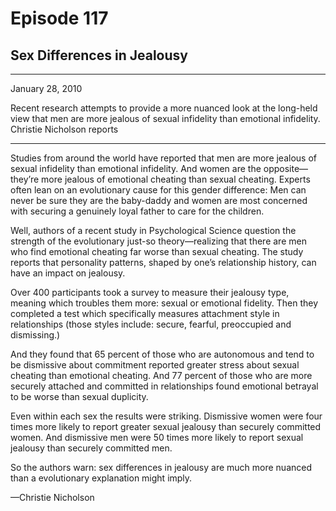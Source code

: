 # Episode 117

## Sex Differences in Jealousy

---

January 28, 2010

Recent research attempts to provide a more nuanced look at the long-held view that men are more jealous of sexual infidelity than emotional infidelity. Christie Nicholson reports

---

Studies from around the world have reported that men are more jealous of sexual infidelity than emotional infidelity. And women are the opposite—they’re more jealous of emotional cheating than sexual cheating. Experts often lean on an evolutionary cause for this gender difference: Men can never be sure they are the baby-daddy and women are most concerned with securing a genuinely loyal father to care for the children.

Well, authors of a recent study in Psychological Science question the strength of the evolutionary just-so theory—realizing that there are men who find emotional cheating far worse than sexual cheating. The study reports that personality patterns, shaped by one’s relationship history, can have an impact on jealousy.

Over 400 participants took a survey to measure their jealousy type, meaning which troubles them more: sexual or emotional fidelity. Then they completed a test which specifically measures attachment style in relationships (those styles include: secure, fearful, preoccupied and dismissing.)

And they found that 65 percent of those who are autonomous and tend to be dismissive about commitment reported greater stress about sexual cheating than emotional cheating. And 77 percent of those who are more securely attached and committed in relationships found emotional betrayal to be worse than sexual duplicity.

Even within each sex the results were striking. Dismissive women were four times more likely to report greater sexual jealousy than securely committed women. And dismissive men were 50 times more likely to report sexual jealousy than securely committed men.

So the authors warn: sex differences in jealousy are much more nuanced than a evolutionary explanation might imply.

—Christie Nicholson

